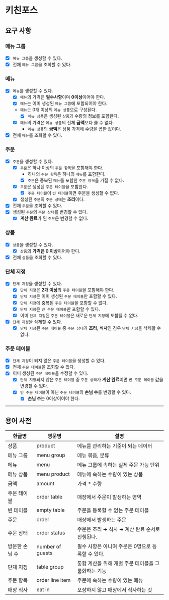 # 키친포스

## 요구 사항

### 메뉴 그룹

* [X] `메뉴 그룹`을 생성할 수 있다.
* [X] 전체 `메뉴 그룹`을 조회할 수 있다.

### 메뉴

* [X] `메뉴`를 생성할 수 있다.
    * [X] `메뉴`의 가격은 **필수사항**이며 **0이상**이어야 한다.
    * [X] `메뉴`는 이미 생성된 `메뉴 그룹`에 포함되어야 한다.
    * `메뉴`는 0개 이상의 `메뉴 상품`으로 구성된다.
        * [X] `메뉴 상품`은 생성된 `상품`과 수량의 정보를 포함한다.
    * [X] `메뉴`의 가격은 `메뉴 상품`의 전체 **금액**보다 클 수 없다.
        * `메뉴 상품`의 **금액**은 상품 가격에 수량을 곱한 값이다.
* [X] 전체 `메뉴`를 조회할 수 있다.

### 주문

* [X] `주문`을 생성할 수 있다.
    * [X] `주문`은 하나 이상의 `주문 항목`을 포함해야 한다.
        * 하나의 `주문 항목`은 하나의 `메뉴`를 포함한다.
        * [X] `주문`은 중복된 `메뉴`를 포함한 `주문 항목`을 가질 수 없다.
    * [X] `주문`은 생성된 `주문 테이블`을 포함한다.
        * [X] `주문 테이블`이 `빈 테이블`이면 주문을 생성할 수 없다.
    * [X] 생성된 `주문`의 `주문 상태`는 **조리**이다.
* [X] 전체 `주문`을 조회할 수 있다.
* [X] 생성된 `주문`의 `주문 상태`를 변경할 수 있다.
    * [X] **계산 완료**가 된 `주문`은 변경할 수 없다.

### 상품

* [X] `상품`을 생성할 수 있다.
    * [X] `상품`의 **가격은 0 이상**이어야 한다.
* [X] 전체 `상품`을 조회할 수 있다.

### 단체 지정

* [X] `단체 지정`을 생성할 수 있다.
    * [X] `단체 지정`은 **2개 이상**의 `주문 테이블`을 포함해야 한다.
    * [X] `단체 지정`은 이미 생성된 `주문 테이블`만 포함할 수 있다.
    * [X] `단체 지정`에 중복된 `주문 테이블`을 포함할 수 없다.
    * [X] `단체 지정`은 `빈 주문 테이블`만 포함할 수 있다.
    * [X] 이미 `단체 지정`된 `주문 테이블`은 새로운 `단체 지정`에 포함될 수 없다.
* [X] `단체 지정`을 삭제할 수 있다.
    * [X] `단체 지정`된 `주문 테이블` 중 `주문 상태`가 **조리**, **식사**인 경우 `단체 지정`을 삭제할 수 없다.

### 주문 테이블

* [X] `단체 지정`이 되지 않은 `주문 테이블`을 생성할 수 있다.
* [X] 전체 `주문 테이블`을 조회할 수 있다.
* [X] 이미 생성된 `주문 테이블`을 수정할 수 있다.
    * [X] `단체 지정`되지 않은 `주문 테이블` 중 `주문 상태`가 **계산 완료**이면 `빈 주문 테이블` 값을 변경할 수 있다.
    * [X] `빈 주문 테이블`이 아닌 `주문 테이블`의 **손님 수**를 변경할 수 있다.
        * [X] **손님 수**는 0이상이어야 한다.

---

## 용어 사전

| 한글명 | 영문명 | 설명 |
| --- | --- | --- |
| 상품 | product | 메뉴를 관리하는 기준이 되는 데이터 |
| 메뉴 그룹 | menu group | 메뉴 묶음, 분류 |
| 메뉴 | menu | 메뉴 그룹에 속하는 실제 주문 가능 단위 |
| 메뉴 상품 | menu product | 메뉴에 속하는 수량이 있는 상품 |
| 금액 | amount | 가격 * 수량 |
| 주문 테이블 | order table | 매장에서 주문이 발생하는 영역 |
| 빈 테이블 | empty table | 주문을 등록할 수 없는 주문 테이블 |
| 주문 | order | 매장에서 발생하는 주문 |
| 주문 상태 | order status | 주문은 조리 ➜ 식사 ➜ 계산 완료 순서로 진행된다. |
| 방문한 손님 수 | number of guests | 필수 사항은 아니며 주문은 0명으로 등록할 수 있다. |
| 단체 지정 | table group | 통합 계산을 위해 개별 주문 테이블을 그룹화하는 기능 |
| 주문 항목 | order line item | 주문에 속하는 수량이 있는 메뉴 |
| 매장 식사 | eat in | 포장하지 않고 매장에서 식사하는 것 |
